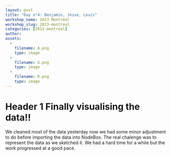 ```yaml
---
layout: post
title: "Day n°4: Benjamin, Jesse, Louis"
workshop_name: 2013 Montréal
workshop_slug: 2013-montreal
categories: [2013-montreal]
author:  
assets:
  -
    filename: A.png
    type: image
  -
    filename: G.png
    type: image
  -
    filename: R.png
    type: image
---
```

# Header 1 Finally visualising the data!!

We cleaned most of the data yesterday now we had some minor adjustment to do before importing the data into NodeBox.  The real chalenge was to represent the data as we sketched it. We had a hard time for a while but the work progressed at a good pace. 


